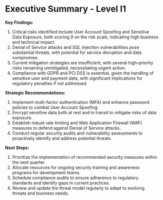 # Executive Summary - Level l1

**Key Findings:**
1. Critical risks identified include User Account Spoofing and Sensitive Data Exposure, both scoring 9 on the risk scale, indicating high business and technical impact.
2. Denial of Service attacks and SQL Injection vulnerabilities pose substantial threats, with potential for service disruption and data compromise.
3. Current mitigation strategies are insufficient, with several high-priority risks remaining unmitigated, necessitating urgent action.
4. Compliance with GDPR and PCI DSS is essential, given the handling of sensitive user and payment data, with significant implications for regulatory penalties if not addressed.

**Strategic Recommendations:**
1. Implement multi-factor authentication (MFA) and enhance password policies to combat User Account Spoofing.
2. Encrypt sensitive data both at rest and in transit to mitigate risks of data exposure.
3. Establish robust rate limiting and Web Application Firewall (WAF) measures to defend against Denial of Service attacks.
4. Conduct regular security audits and vulnerability assessments to proactively identify and address potential threats.

**Next Steps:**
1. Prioritize the implementation of recommended security measures within the next quarter.
2. Allocate resources for ongoing security training and awareness programs for development teams.
3. Schedule compliance audits to ensure adherence to regulatory standards and identify gaps in current practices.
4. Review and update the threat model regularly to adapt to evolving threats and business needs.

